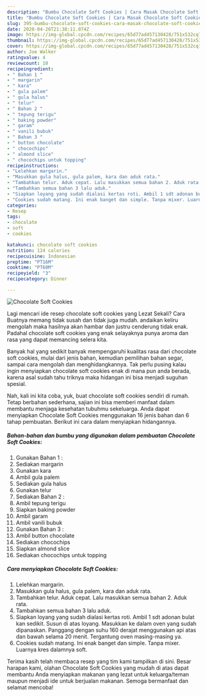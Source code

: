 ```yaml
---
description: "Bumbu Chocolate Soft Cookies | Cara Masak Chocolate Soft Cookies Yang Enak Dan Lezat"
title: "Bumbu Chocolate Soft Cookies | Cara Masak Chocolate Soft Cookies Yang Enak Dan Lezat"
slug: 395-bumbu-chocolate-soft-cookies-cara-masak-chocolate-soft-cookies-yang-enak-dan-lezat
date: 2020-04-26T21:38:11.074Z
image: https://img-global.cpcdn.com/recipes/65d77ad457130428/751x532cq70/chocolate-soft-cookies-foto-resep-utama.jpg
thumbnail: https://img-global.cpcdn.com/recipes/65d77ad457130428/751x532cq70/chocolate-soft-cookies-foto-resep-utama.jpg
cover: https://img-global.cpcdn.com/recipes/65d77ad457130428/751x532cq70/chocolate-soft-cookies-foto-resep-utama.jpg
author: Joe Walker
ratingvalue: 4
reviewcount: 10
recipeingredient:
- " Bahan 1 "
- " margarin"
- " kara"
- " gula palem"
- " gula halus"
- " telur"
- " Bahan 2 "
- " tepung terigu"
- " baking powder"
- " garam"
- " vanili bubuk"
- " Bahan 3 "
- " button chocolate"
- " chocochips"
- " almond slice"
- " chocochips untuk topping"
recipeinstructions:
- "Lelehkan margarin."
- "Masukkan gula halus, gula palem, kara dan aduk rata."
- "Tambahkan telur. Aduk cepat. Lalu masukkan semua bahan 2. Aduk rata."
- "Tambahkan semua bahan 3 lalu aduk."
- "Siapkan loyang yang sudah dialasi kertas roti. Ambil 1 sdt adonan bulat kan sedikit. Susun di atas loyang. Masukkan ke dalam oven yang sudah dipanaskan. Panggang dengan suhu 160 derajat menggunakan api atas dan bawah selama 20 menit. Tergantung oven masing-masing ya."
- "Cookies sudah matang. Ini enak banget dan simple. Tanpa mixer. Luarnya kres dalamnya soft."
categories:
- Resep
tags:
- chocolate
- soft
- cookies

katakunci: chocolate soft cookies 
nutrition: 124 calories
recipecuisine: Indonesian
preptime: "PT16M"
cooktime: "PT60M"
recipeyield: "3"
recipecategory: Dinner

---
```



![Chocolate Soft Cookies](https://img-global.cpcdn.com/recipes/65d77ad457130428/751x532cq70/chocolate-soft-cookies-foto-resep-utama.jpg)

Lagi mencari ide resep chocolate soft cookies yang Lezat Sekali? Cara Buatnya memang tidak susah dan tidak juga mudah. andaikan keliru mengolah maka hasilnya akan hambar dan justru cenderung tidak enak. Padahal chocolate soft cookies yang enak selayaknya punya aroma dan rasa yang dapat memancing selera kita.

Banyak hal yang sedikit banyak mempengaruhi kualitas rasa dari chocolate soft cookies, mulai dari jenis bahan, kemudian pemilihan bahan segar, sampai cara mengolah dan menghidangkannya. Tak perlu pusing kalau ingin menyiapkan chocolate soft cookies enak di mana pun anda berada, karena asal sudah tahu triknya maka hidangan ini bisa menjadi suguhan spesial.




Nah, kali ini kita coba, yuk, buat chocolate soft cookies sendiri di rumah. Tetap berbahan sederhana, sajian ini bisa memberi manfaat dalam membantu menjaga kesehatan tubuhmu sekeluarga. Anda dapat menyiapkan Chocolate Soft Cookies menggunakan 16 jenis bahan dan 6 tahap pembuatan. Berikut ini cara dalam menyiapkan hidangannya.

<!--inarticleads1-->

##### Bahan-bahan dan bumbu yang digunakan dalam pembuatan Chocolate Soft Cookies:

1. Gunakan  Bahan 1 :
1. Sediakan  margarin
1. Gunakan  kara
1. Ambil  gula palem
1. Sediakan  gula halus
1. Gunakan  telur
1. Sediakan  Bahan 2 :
1. Ambil  tepung terigu
1. Siapkan  baking powder
1. Ambil  garam
1. Ambil  vanili bubuk
1. Gunakan  Bahan 3 :
1. Ambil  button chocolate
1. Sediakan  chocochips
1. Siapkan  almond slice
1. Sediakan  chocochips untuk topping




<!--inarticleads2-->

##### Cara menyiapkan Chocolate Soft Cookies:

1. Lelehkan margarin.
1. Masukkan gula halus, gula palem, kara dan aduk rata.
1. Tambahkan telur. Aduk cepat. Lalu masukkan semua bahan 2. Aduk rata.
1. Tambahkan semua bahan 3 lalu aduk.
1. Siapkan loyang yang sudah dialasi kertas roti. Ambil 1 sdt adonan bulat kan sedikit. Susun di atas loyang. Masukkan ke dalam oven yang sudah dipanaskan. Panggang dengan suhu 160 derajat menggunakan api atas dan bawah selama 20 menit. Tergantung oven masing-masing ya.
1. Cookies sudah matang. Ini enak banget dan simple. Tanpa mixer. Luarnya kres dalamnya soft.




Terima kasih telah membaca resep yang tim kami tampilkan di sini. Besar harapan kami, olahan Chocolate Soft Cookies yang mudah di atas dapat membantu Anda menyiapkan makanan yang lezat untuk keluarga/teman maupun menjadi ide untuk berjualan makanan. Semoga bermanfaat dan selamat mencoba!
